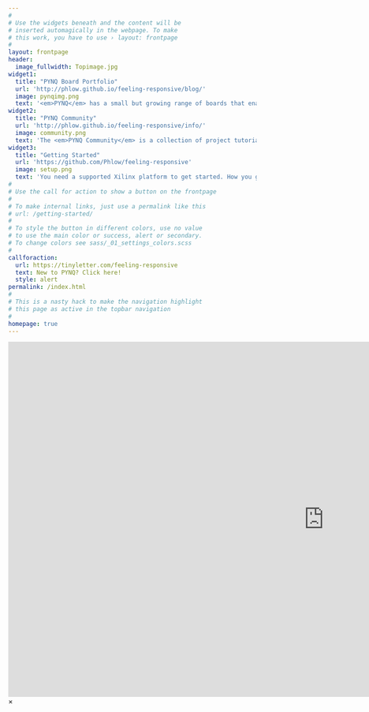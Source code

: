 ```yaml
---
#
# Use the widgets beneath and the content will be
# inserted automagically in the webpage. To make
# this work, you have to use › layout: frontpage
#
layout: frontpage
header:
  image_fullwidth: Topimage.jpg
widget1:
  title: "PYNQ Board Portfolio"
  url: 'http://phlow.github.io/feeling-responsive/blog/'
  image: pynqimg.png
  text: '<em>PYNQ</em> has a small but growing range of boards that enable designers to exploit the benefits of programmable logic and microprocessors to build more capable and exciting electronic systems. They can be used with Xilinx ZYNQ products.'
widget2:
  title: "PYNQ Community"
  url: 'http://phlow.github.io/feeling-responsive/info/'
  image: community.png
  text: 'The <em>PYNQ Community</em> is a collection of project tutorials, training videos and other resources to help you get the most out of your PYNQ board. <br/>1. <a href="#">PYNQ Embedded community projects</a><br/>2. <a href="#">PYNQ Alveo community projects and tutorials</a><br/>3.<a href="#">Machine Learning on Xilinx FPGAs with FINN</a>.<br/>4.<a href="#">Tutorials and other resources.</a><br/>5.<a href="#">Example Notebooks.</a>'
widget3:
  title: "Getting Started"
  url: 'https://github.com/Phlow/feeling-responsive'
  image: setup.png
  text: 'You need a supported Xilinx platform to get started. How you get PYNQ depends on your platform. For some Zynq|Zynq Ultrascale+ platforms you can download an SD card image to boot the board. For other platforms, including Alveo, you can install PYNQ onto your host Operating System.'
#
# Use the call for action to show a button on the frontpage
#
# To make internal links, just use a permalink like this
# url: /getting-started/
#
# To style the button in different colors, use no value
# to use the main color or success, alert or secondary.
# To change colors see sass/_01_settings_colors.scss
#
callforaction:
  url: https://tinyletter.com/feeling-responsive
  text: New to PYNQ? Click here! 
  style: alert
permalink: /index.html
#
# This is a nasty hack to make the navigation highlight
# this page as active in the topbar navigation
#
homepage: true
---
```


<div id="videoModal" class="reveal-modal large" data-reveal="">
  <div class="flex-video widescreen vimeo" style="display: block;">
    <iframe width="1280" height="720" src="https://www.youtube.com/embed/3b5zCFSmVvU" frameborder="0" allowfullscreen></iframe>
  </div>
  <a class="close-reveal-modal">&#215;</a>
</div>
